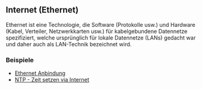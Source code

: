 Internet (Ethernet)
-------------------

Ethernet ist eine Technologie, die Software (Protokolle usw.) und Hardware (Kabel, Verteiler, Netzwerkkarten usw.) für kabelgebundene Datennetze spezifiziert, welche ursprünglich für lokale Datennetze (LANs) gedacht war und daher auch als LAN-Technik bezeichnet wird.

### Beispiele

* [Ethernet Anbindung](Ethernet/)
* [NTP - Zeit setzen via Internet](NTPV2/)